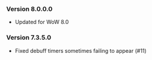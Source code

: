 ### Version 8.0.0.0

* Updated for WoW 8.0

### Version 7.3.5.0

* Fixed debuff timers sometimes failing to appear (#11)
